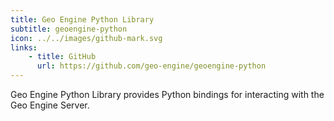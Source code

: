 ```yaml
---
title: Geo Engine Python Library
subtitle: geoengine-python
icon: ../../images/github-mark.svg
links:
    - title: GitHub
      url: https://github.com/geo-engine/geoengine-python
---
```


Geo Engine Python Library provides Python bindings for interacting with the Geo Engine Server.
